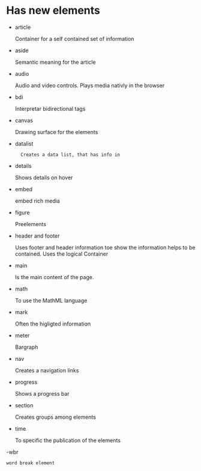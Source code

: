 # Has new elements
- article

    Container for a self contained set of information
- aside

    Semantic meaning for the article 
- audio 

    Audio and video controls. Plays media nativly in the browser

- bdi

    Interpretar bidirectional tags

- canvas

    Drawing surface for the elements

- datalist

        Creates a data list, that has info in 

- details

    Shows details on hover

- embed 

    embed rich media

- figure    

    Preelements

- header and footer

    Uses footer and header information toe show the information
    helps to be contained. Uses the logical Container

- main

    Is the main content of the page. 

- math

    To use the MathML language 

- mark

    Often the higligted information

- meter 

    Bargraph

- nav 

    Creates a navigation links

- progress

    Shows a progress bar 

- section 

    Creates groups among elements

- time
     
     To specific the publication of the elements

-wbr

    word break element